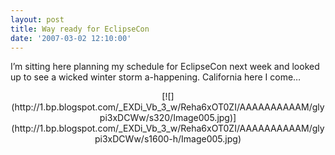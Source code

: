 ```yaml
---
layout: post
title: Way ready for EclipseCon
date: '2007-03-02 12:10:00'
---
```



I’m sitting here planning my schedule for EclipseCon next week and looked up to see a wicked winter storm a-happening. California here I come…

<div align="center">[![](http://1.bp.blogspot.com/_EXDi_Vb_3_w/Reha6xOT0ZI/AAAAAAAAAAM/glypi3xDCWw/s320/Image005.jpg)](http://1.bp.blogspot.com/_EXDi_Vb_3_w/Reha6xOT0ZI/AAAAAAAAAAM/glypi3xDCWw/s1600-h/Image005.jpg)</div>
